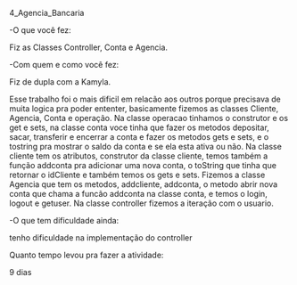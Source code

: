 4_Agencia_Bancaria

-O que você fez:

Fiz as Classes Controller, Conta e Agencia.

-Com quem e como você fez:

Fiz de dupla com a Kamyla.

Esse trabalho foi o mais dificil em relacão aos outros porque precisava de muita logica pra poder ententer, basicamente fizemos as classes Cliente, Agencia, Conta e operação.
Na classe operacao tinhamos o construtor e os get e sets, na classe conta voce tinha que fazer os metodos depositar, sacar, transferir e encerrar a conta e fazer os metodos gets e sets, e o tostring pra mostrar o saldo da conta e se ela esta ativa ou não.
Na classe cliente tem os atributos, construtor da classe cliente, temos também a função addconta pra adicionar uma nova conta, o toString que tinha que retornar o idCliente e também temos os gets e sets.
Fizemos a classe Agencia que tem os metodos, addcliente, addconta, o metodo abrir nova conta que chama a funcão addconta na classe conta, e temos o login, logout e getuser.
Na classe controller fizemos a iteração com o usuario.

-O que tem dificuldade ainda:
 
 tenho dificuldade na implementação do controller
  
Quanto tempo levou pra fazer a atividade:

  9 dias
